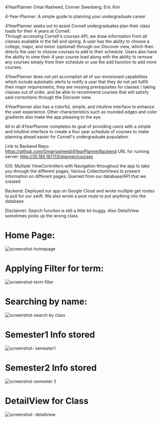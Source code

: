 4YearPlanner
Omar Rasheed, Conner Swenberg, Eric Kim

4-Year-Planner: A simple guide to planning your undergraduate career

4YearPlanner seeks out to assist Cornell undergraduates plan their class loads for their 4 years at Cornell.  
Through accessing Cornell's courses API, we draw information from all classes available in the fall and spring.
A user has the ability to choose a college, major, and minor (optional) through our Discover view, which then directs
the user to choose courses to add to their schedule.  Users also have the ability to view their 4 year course load
along with the ability to remove any courses simply from their schedule or use the add function to add more courses.

4YearPlanner does not yet accomplish all of our envisioned capabilities which include automatic alerts to notify a 
user that they do not yet fulfill their major requirements, they are missing prerequisites for classes / taking classes
out of order, and be able to recommend courses that will satisfy said corrections through the Discover view.

4YearPlanner also has a colorful, simple, and intuitive interface to enhance the user experience.  Other characteristics
such as rounded edges and color gradients also make the app pleasing to the eye.

All in all 4YearPlanner completes its goal of providing users with a simple and intuitive interface to create a four year schedule 
of courses to make planning ahead easier for Cornell's undergraduate population.

Link to Backend Repo: https://github.com/Omarrasheed/4YearPlannerBackend
URL for running server: http://35.190.187.113/planner/courses

IOS: Multiple ViewControllers with Navigation throughout the app to take you through the different pages; Various CollectionViews to present information on different pages; Queried from our database/API that we created 

Backend: Deployed our app on Google Cloud and wrote multiple get routes to pull for our swift. We also wrote a post route to put anything into the database

Disclaimer: Search function is still a little bit buggy. Also DetailView sometimes picks up the wrong class

# Home Page:
![screenshot-homepage](https://user-images.githubusercontent.com/36868927/39670328-18e89c16-50d0-11e8-9bb2-f7d1984902c3.png)

# Applying Filter for term:
![screenshot-term filter](https://user-images.githubusercontent.com/36868927/39670327-18dbeb06-50d0-11e8-908c-54ddb5e24948.png)

# Searching by name:
![screenshot-search by class](https://user-images.githubusercontent.com/36868927/39670326-18cffdd2-50d0-11e8-91ce-49e3d156e9bb.png)

# Semester1 Info stored
![screenshot- semester1](https://user-images.githubusercontent.com/36868927/39670323-18abc7fa-50d0-11e8-9562-7e7ce67f48b0.png)

# Semester2 Info stored
![screenshot-semester 2](https://user-images.githubusercontent.com/36868927/39670325-18c4d240-50d0-11e8-98f9-a550875c0e3d.png)

# DetailView for Class
![screenshot- detailview](https://user-images.githubusercontent.com/36868927/39670324-18b8a628-50d0-11e8-837a-fb21630a0d58.png)



